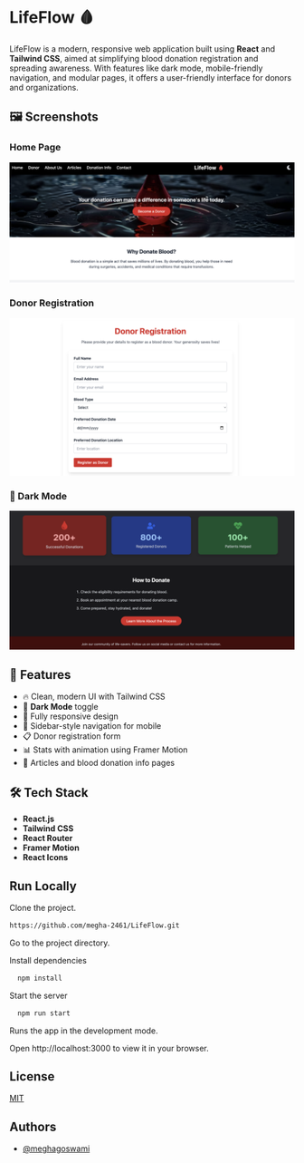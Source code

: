 
# LifeFlow 🩸

LifeFlow is a modern, responsive web application built using **React** and **Tailwind CSS**, aimed at simplifying blood donation registration and spreading awareness. With features like dark mode, mobile-friendly navigation, and modular pages, it offers a user-friendly interface for donors and organizations.

## 🖼️ Screenshots

### Home Page
![Home](./screenshots/home.png)

### Donor Registration
![Donor Registration](./screenshots/register.png)

### 🌙 Dark Mode  
![Dark Mode](./screenshots/darkMode.png)

## 🌟 Features

- 🔥 Clean, modern UI with Tailwind CSS
- 🌙 **Dark Mode** toggle
- 📱 Fully responsive design
- 📌 Sidebar-style navigation for mobile
- 📋 Donor registration form
- 📊 Stats with animation using Framer Motion
- 📰 Articles and blood donation info pages

## 🛠️ Tech Stack

- **React.js**
- **Tailwind CSS**
- **React Router**
- **Framer Motion**
- **React Icons**


## Run Locally

Clone the project.

```bash
https://github.com/megha-2461/LifeFlow.git
```

Go to the project directory.


Install dependencies

```bash
  npm install
```

Start the server

```bash
  npm run start
```

Runs the app in the development mode.

Open http://localhost:3000 to view it in your browser.


## License

[MIT](https://choosealicense.com/licenses/mit/)


## Authors

- [@meghagoswami](https://www.github.com/megha-2461)



